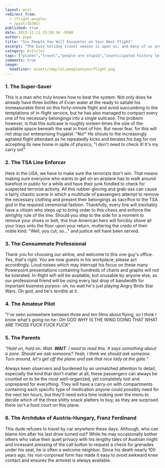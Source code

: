 ```yaml
---
layout: post
redirect_from: 
  - /flight-people/
  - /post/3b305/
published: true
date: 2013-12-11 15:50:34 -0500
author: pope
title: "Six People You Will Encounter on Your Next Flight"
excerpt: "The busy holiday travel season is upon us, and many of us are flying from various corners of the world to others. Here as always to help prepare you for the harsh realities around you, WNV takes a look at the types of people every flight is bound to encounter."
category: Articles
tags: ["planes","travel","people are stupid","unanticipated history lessons","flying","people-shaped sacks","based on a true story"]
comments: true 
image:
  headliner: assets/img/lol/peopleonyourflight.png
---
```


### 1\. The Super-Saver

This is a man who truly knows how to beat the system. Not only does he already have three bottles of Evian water at the ready to satiate his immeasurable thirst on this forty-minute flight and avoid succumbing to the temptations of in-flight service, but he has also managed to compact every one of his necessary belongings into a single suitcase. The problem however, is that this suitcase is roughly sixteen times the size of the available space beneath the seat in front of him. But never fear, for this will not stop our enterprising frugalist. "No!" He shouts to the increasingly agitated flight attendant as he repeatedly kicks and berates his bag for not accepting its new home in spite of physics, "I don't need to check it! It's my carry on!"

### 2\. The TSA Line Enforcer

Here in the USA, we have to make sure the terrorists don't win. That means making sure everyone who wants to get on an airplane has to walk around barefoot in public for a while and have their junk fondled to check for suspected terrorist activity. All this rubber-gloving and grab-ass can cause a fairly chaotic scene in which a multitude of passengers attempt to remove the necessary clothing and present their belongings as sacrifice to the TSA god in the required ceremonial fashion. Thankfully, every line will inevitably have a citizen who steps up to bring order to this chaos and enforce the almighty rule of the line. Should you step to the side for a moment to remove your shoes or belt, this true American hero will forcibly shove all your trays onto the floor upon your return, muttering the credo of their noble kind: "Well, you cut, so..." and justice will have been served.

### 3\. The Consummate Professional

Thank you for choosing our airline, and welcome to this one guy's office. Yes, that's right. You are now guests in his workplace; please act accordingly. Loud noises which may interrupt his focus on these many Powerpoint presentations containing hundreds of charts and graphs will not be tolerated. In-flight wifi will be available, but unusable by anyone else, as our professional friend will be using every last drop of bandwidth for important business purpos- oh, no wait he's just playing Angry Birds Star Wars. Oh god, and he's _terrible_ at it.

### 4\. The Amateur Pilot

"I've seen somewhere between three and _ten_ films about flying, so I think I know what's going on he- OH GOD WHY IS THE WING DOING THAT WHAT ARE THOSE FUCK FUCK FUCK"

### 5\. The Parents

_"Hold on, hold on. Wait. **WAIT**. I need to read this. It says something about a zone. Should we ask someone? Yeah, I think we should ask someone. Turn around, let's get off the plane and ask that nice lady at the gate."_

Always keen observers and burdened by an unmatched attention to detail, especially the kind that don't matter at all, these passengers can always be counted on to be the most well-organized, yet completely lost and unprepared for everything. They will have a carry-on with compartments containing each specific type of medication anyone could possibly need for the next ten hours, but they'll need extra time looking over the menu to decide which of the three shitty snack platters to buy, as they are surprised there isn't a food court on this plane.

### 6\. The Archduke of Austria-Hungary, Franz Ferdinand

This dude refuses to travel by car _anywhere_ these days. Although, who can blame him after his last drive turned out? While he may occasionally bother others who value their quiet privacy with his lengthy tales of Austrian might and incessant pressing of the call button to request a check for grenades under his seat, he is often a welcome neighbor. Since his death nearly 100 years ago, his non-corporeal form has made it easy to avoid awkward knee contact and ensures the armrest is always available.
